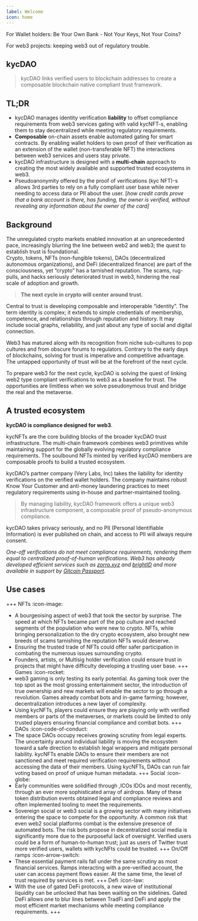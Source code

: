 ```yaml
---
label: Welcome
icon: home
---
```



For Wallet holders: Be Your Own Bank - Not Your Keys, Not Your Coins?

For web3 projects: keeping web3 out of regulatory trouble. 


## kycDAO 
> kycDAO links verified users to blockchain addresses to create a composable blockchain native compliant trust framework. 
>


## TL;DR

- kycDAO manages identity verification **liability** to offset compliance requirements from web3 services gating with valid kycNFT-s, enabling them to stay decentralized while meeting regulatory requirements.
- **Composable** on-chain assets enable automated gating for smart contracts. By enabling wallet holders to own proof of their verification as an extension of the wallet (non-transferable NFT) the interactions between web3 services and users stay private.
- kycDAO infrastructure is designed with a **multi-chain** approach to creating the most widely available and supported trusted ecosystems in web3.
- Pseudoanonymity offered by the proof of verifications (kyc NFT)-s allows 3rd parties to rely on a fully compliant user base while never needing to access data or PII about the user. [*how credit cards prove that a bank account is there, has funding, the owner is verified, without revealing any information about the owner of the card]*

## Background

The unregulated crypto markets enabled innovation at an unprecedented pace, increasingly blurring the line between web2 and web3; the quest to establish trust is foundational.  
Crypto, tokens, NFTs (non-fungible tokens), DAOs (decentralized autonomous organizations), and DeFi (decentralized finance) are part of the consciousness, yet “crypto” has a tarnished reputation. The scams, rug-pulls, and hacks seriously deteriorated trust in web3, hindering the real scale of adoption and growth.

> **The next cycle in crypto will center around trust.**
> 

Central to trust is developing composable and interoperable “identity”. The term identity is complex; it extends to simple credentials of membership, competence, and relationships through reputation and history. It may include social graphs, reliability, and just about any type of social and digital connection.  

Web3 has matured along with its recognition from niche sub-cultures to pop cultures and from obscure forums to regulators. Contrary to the early days of blockchains, solving for trust is imperative and competitive advantage. The untapped opportunity of trust will be at the forefront of the next cycle. 

To prepare web3 for the next cycle, kycDAO is solving the quest of linking web2 type compliant verifications to web3 as a baseline for trust. The opportunities are limitless when we solve pseudonymous trust and bridge the real and the metaverse.


## A trusted ecosystem

**kycDAO is compliance designed for web3**. 

kycNFTs are the core building blocks of the broader kycDAO trust infrastructure. The multi-chain framework combines web3 primitives while maintaining support for the globally evolving regulatory compliance requirements. The soulbound NFTs minted by verified kycDAO members are composable proofs to build a trusted ecosystem. 

kycDAO’s partner company (Very Labs, Inc) takes the liability for identity verifications on the verified wallet holders. The company maintains robust Know Your Customer and anti-money laundering practices to meet regulatory requirements using in-house and partner-maintained tooling.

> By managing liability, kycDAO framework offers a unique web3 infrastructure component, a composable proof of pseudo-anonymous compliance.
> 

kycDAO takes privacy seriously, and no PII (Personal Identifiable Information) is ever published on chain, and access to PII will always require consent.

*One-off verifications do not meet compliance requirements, rendering them equal to centralized proof-of-human verifications. Web3 has already developed efficient services such as [zorro.xyz](http://zorro.xyz) and [brightID](https://www.notion.so/2nd-class-60ef5d4eee6d46a0a653d0cd176850b1) and more available in support by [Gitcoin Passport](https://www.notion.so/DeFi-277b37d711674b54b4540a21ef018e13).*







## Use cases


+++ NFTs :icon-image: 
- A bourgeoising aspect of web3 that took the sector by surprise. The speed at which NFTs became part of the pop culture and reached segments of the population who were new to crypto. NFTs, while bringing personalization to the dry crypto ecosystem, also brought new breeds of scams tarnishing the reputation NFTs would deserve.
- Ensuring the trusted trade of NFTs could offer safer participation in combating the numerous issues surrounding crypto.
- Founders, artists, or Multisig holder verification could ensure trust in projects that might have difficulty developing a trusting user base.
+++ Games :icon-rocket:
- web3 gaming is only testing its early potential. As gaming took over the top spot as the most grossing entertainment sector, the introduction of true ownership and new markets will enable the sector to go through a revolution. Games already combat bots and in-game farming; however, decentralization introduces a new layer of complexity.
- Using kycNFTs, players could ensure they are playing only with verified members or parts of the metaverses, or markets could be limited to only trusted players ensuring financial compliance and combat bots.
+++ DAOs :icon-code-of-conduct:
- The space DAOs occupy receives growing scrutiny from legal experts. The uncertainty around individual liability is moving the ecosystem toward a safe direction to establish legal wrappers and mitigate personal liability. kycNFTs enable DAOs to ensure their members are not sanctioned and meet required verification requirements without accessing the data of their members. Using kycNFTs, DAOs can run fair voting based on proof of unique human metadata.
+++ Social :icon-globe:
- Early communities were solidified through ,ICOs IDOs and most recently, through an ever more sophisticated array of airdrops. Many of these token distribution events obtained legal and compliance reviews and often implemented tooling to meet the requirements.
- Sovereign social or web3 social is a growing sector with many initiatives entering the space to compete for the opportunity. A common risk that even web2 social platforms combat is the extensive presence of automated bots. The risk bots propose in decentralized social media is significantly more due to the purposeful lack of oversight. Verified users could be a form of human-to-human trust; just as users of Twitter trust more verified users, wallets with kycNFts could be trusted.
+++ On/Off ramps :icon-arrow-switch:
- These essential payment rails fall under the same scrutiny as most financial services. Ramps interacting with a pre-verified account, the user can access payment flows easier. At the same time, the level of trust required by services is met.
+++ Defi :icon-law: 
- With the use of gated DeFi protocols, a new wave of institutional liquidity can be unlocked that has been waiting on the sidelines. Gated DeFi allows one to blur lines between TradFi and DeFi and apply the most efficient market mechanisms while meeting compliance requirements.
+++